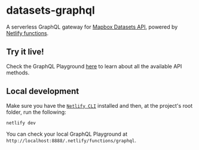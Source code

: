 # datasets-graphql

A serverless GraphQL gateway for [Mapbox Datasets API](https://docs.mapbox.com/api/maps/datasets/), powered by [Netlify functions](https://docs.netlify.com/functions/overview/).

## Try it live!

Check the GraphQL Playground [here](https://mapbox-datasets.netlify.app/.netlify/functions/graphql) to learn about all the available API methods.

## Local development

Make sure you have the [`Netlify CLI`](https://docs.netlify.com/cli/get-started/) installed and then, at the project's root folder, run the following:

```sh
netlify dev
```

You can check your local GraphQL Playground at `http://localhost:8888/.netlify/functions/graphql`.
